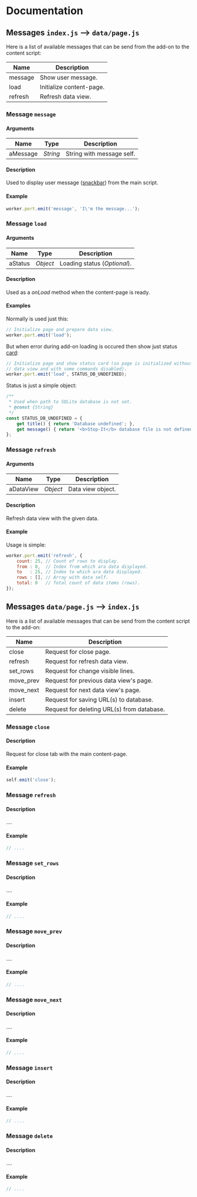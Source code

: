 # Documentation

## Messages `index.js` &ndash;&gt; `data/page.js`

Here is a list of available messages that can be send from the add-on to the content script:

 Name   | Description
--------|-------------
message | Show user message.
load    | Initialize content-page.
refresh | Refresh data view.

### Message `message`

#### Arguments

 Name    | Type | Description
---------|------|-------------
aMessage | _String_ | String with message self.

#### Description

Used to display user message ([snackbar](www.google.com/design/spec/components/snackbars-toasts.html)) from the main script.

#### Example

```JavaScript
worker.port.emit('message', 'I\'m the message...');
```

### Message `load`

#### Arguments

 Name   | Type | Description
--------|------|-------------
aStatus | _Object_ | Loading status (_Optional_).

#### Description

Used as a _onLoad_ method when the content-page is ready.

#### Examples

Normally is used just this:

```JavaScript
// Initialize page and prepare data view. 
worker.port.emit('load');
```

But when error during add-on loading is occured then show just status [card](http://www.getmdl.io/components/index.html#cards-section):

```JavaScript
// Initialize page and show status card (so page is initialized without 
// data view and with some commands disabled).
worker.port.emit('load', STATUS_DB_UNDEFINED);
```

Status is just a simple object:

```JavaScript
/**
 * Used when path to SQLite database is not set.
 * @const {String}
 */
const STATUS_DB_UNDEFINED = {
	get title() { return 'Database undefined'; },
	get message() { return '<b>Stop-It</b> database file is not defined.'; }
};
```

### Message `refresh`

#### Arguments

 Name     | Type     | Description
----------|----------|-------------
aDataView | _Object_ | Data view object.

#### Description

Refresh data view with the given data.

#### Example

Usage is simple:

```JavaScript
worker.port.emit('refresh', {
	count: 25, // Count of rows to display.
	from : 0,  // Index from which ara data displayed.
	to   : 25, // Index to which ara data displayed.
	rows : [], // Array with data self.
	total: 0   // Total count of data items (rows).
});
```


## Messages `data/page.js`  &ndash;&gt; `index.js`

Here is a list of available messages that can be send from the content script to the add-on:

 Name     | Description
----------|-------------
close     | Request for close page.
refresh   | Request for refresh data view.
set_rows  | Request for change visible lines.
move_prev | Request for previous data view's page.
move_next | Request for next data view's page.
insert    | Request for saving URL(s) to database.
delete    | Request for deleting URL(s) from database.

### Message `close`

#### Description

Request for close tab with the main content-page.

#### Example

```JavaScript
self.emit('close');
```

### Message `refresh`

#### Description

....

#### Example

```JavaScript
// ....
```

### Message `set_rows`

#### Description

....

#### Example

```JavaScript
// ....
```


### Message `move_prev`

#### Description

....

#### Example

```JavaScript
// ....
```

### Message `move_next`

#### Description

....

#### Example

```JavaScript
// ....
```

### Message `insert`

#### Description

....

#### Example

```JavaScript
// ....
```

### Message `delete`

#### Description

....

#### Example

```JavaScript
// ....
```
